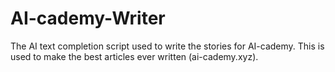 # AI-cademy-Writer
The AI text completion script used to write the stories for AI-cademy.
This is used to make the best articles ever written (ai-cademy.xyz).

